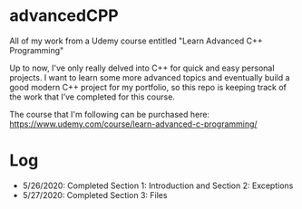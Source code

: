 # advancedCPP
All of my work from a Udemy course entitled "Learn Advanced C++ Programming"

Up to now, I've only really delved into C++ for quick and easy personal projects. I want to learn some more advanced topics and eventually build a good modern C++ project for my portfolio, so this repo is keeping track of the work that I’ve completed for this course.

The course that I'm following can be purchased here: https://www.udemy.com/course/learn-advanced-c-programming/

# Log
- 5/26/2020: Completed Section 1: Introduction and Section 2: Exceptions
- 5/27/2020: Completed Section 3: Files 
